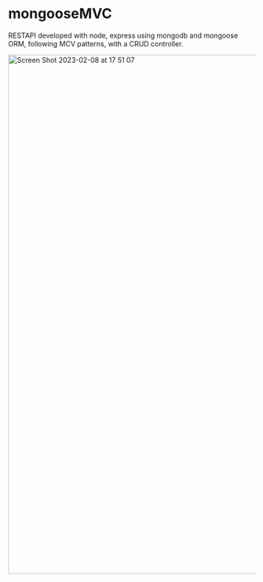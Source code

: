 # mongooseMVC

RESTAPI developed with node, express using mongodb and mongoose ORM, following MCV patterns, with a CRUD controller.

<img width="1057" alt="Screen Shot 2023-02-08 at 17 51 07" src="https://user-images.githubusercontent.com/61716244/217696486-049a0d1d-41a3-4574-a169-0046ea78fa59.png">
